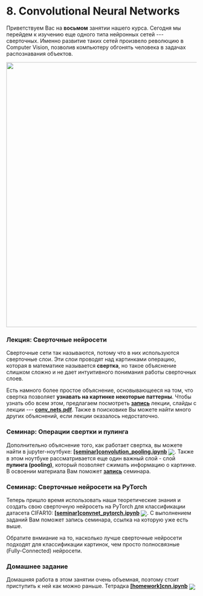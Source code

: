 
# 8. Convolutional Neural Networks

Приветствуем Вас на **восьмом** занятии нашего курса. Сегодня мы перейдем к изучению еще одного типа нейронных сетей --- сверточных. Именно развитие таких сетей произвело революцию в Computer Vision, позволив компьютеру обгонять человека в задачах распознавания объектов.

<p align=center>
  <img src="https://miro.medium.com/max/3288/1*uAeANQIOQPqWZnnuH-VEyw.jpeg" width=700>
</p>

### Лекция: Сверточные нейросети

Сверточные сети так называются, потому что в них используются сверточные слои. Эти слои проводят над картинками операцию, которая в математике называется **свертка**, но такое объяснение слишком сложно и не дает интуитивного понимания работы сверточных слоев. 

Есть намного более простое объяснение, основывающееся на том, что свертка позволяет **узнавать на картинке некоторые паттерны**. Чтобы узнать обо всем этом, предлагаем посмотреть [**запись**](https://www.youtube.com/watch?v=Xul1DS08hSA) лекции, слайды с лекции --- [**conv_nets.pdf**](./conv_nets.pdf). Также в поисковике Вы можете найти много других объяснений, если лекции оказалось недостаточно.

### Семинар: Операции свертки и пулинга

Дополнительно объяснение того, как работает свертка, вы можете найти в jupyter-ноутбуке: [**[seminar]convolution_pooling.ipynb**](./[seminar]convolution_pooling.ipynb) [<img src="https://colab.research.google.com/assets/colab-badge.svg" align="center">](https://colab.research.google.com/drive/16hH-O-mzYyyD0F4QfGQyGjLzEvfdSy9K). Также в этом ноутбуке рассматривается еще один важный слой - слой **пулинга (pooling)**, который позволяет сжимать информацию о картинке. В освоении материала Вам поможет [**запись**](https://www.youtube.com/watch?v=ZxTOUTD0QK8) семинара.

### Семинар: Сверточные нейросети на PyTorch

Теперь пришло время использовать наши теоретические знания и создать свою сверточную нейросеть на PyTorch для классификации датасета CIFAR10: [**[seminar]convnet_pytorch.ipynb**](./[seminar]convnet_pytorch.ipynb) [<img src="https://colab.research.google.com/assets/colab-badge.svg" align="center">](https://colab.research.google.com/drive/1OqQ4r0lo-Mm-6JBmNu9wsD_MfLbWwg7s). С выполнением заданий Вам поможет запись семинара, ссылка на которую уже есть выше. 

Обратите внмиание на то, насколько лучше сверточные нейросети подходят для классификации картинок, чем просто полносвязные (Fully-Connected) нейросети.

### Домашнее задание

Домашняя работа в этом занятии очень объемная, поэтому стоит приступить к ней как можно раньше. Тетрадка [**[homework]cnn.ipynb**](./[homework]cnn.ipynb) [<img src="https://colab.research.google.com/assets/colab-badge.svg" align="center">](https://colab.research.google.com/drive/1J2i64P4KQMC5mkE_bYwP2XuKj7-rISo-)
